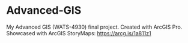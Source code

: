 # Advanced-GIS
My Advanced GIS (WATS-4930) final project. 
Created with ArcGIS Pro. 
Showcased with ArcGIS StoryMaps: https://arcg.is/1a811z1
